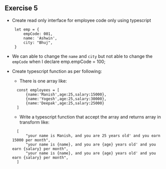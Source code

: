 ## Exercise 5

- Create read only interface for employee code only using typescript

       let emp = {
           empCode: 001,
           name: 'Ashwin',
           city: "Bhuj",
       }

- We can able to change the `name` and `city` but not able to change the `empCode` when I declare emp.empCode = 100;

- Create typescript function as per following:
  - There is one array like:
  ```
    const employees = [
        {name:'Manish',age:25,salary:15000},
        {name:'Yogesh',age:25,salary:30000},
        {name:'Deepak',age:25,salary:25000}
    ]
  ```
  - Write a typescript function that accept the array and returns array in transform like:
  ```
    [
        "your name is Manish, and you are 25 years old' and you earn 15000 per month",
        "your name is {name}, and you are {age} years old' and you earn {salary} per month",
        "your name is {name}, and you are {age} years old' and you earn {salary} per month",
    ]
  ```
